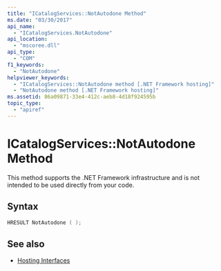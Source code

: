 ```yaml
---
title: "ICatalogServices::NotAutodone Method"
ms.date: "03/30/2017"
api_name: 
  - "ICatalogServices.NotAutodone"
api_location: 
  - "mscoree.dll"
api_type: 
  - "COM"
f1_keywords: 
  - "NotAutodone"
helpviewer_keywords: 
  - "ICatalogServices::NotAutodone method [.NET Framework hosting]"
  - "NotAutodone method [.NET Framework hosting]"
ms.assetid: 86a09871-33e4-412c-aeb8-4d18f924595b
topic_type: 
  - "apiref"
---
```

# ICatalogServices::NotAutodone Method
This method supports the .NET Framework infrastructure and is not intended to be used directly from your code.  
  
## Syntax  
  
```cpp  
HRESULT NotAutodone ( );  
```  
  
## See also

- [Hosting Interfaces](../../../../docs/framework/unmanaged-api/hosting/hosting-interfaces.md)
